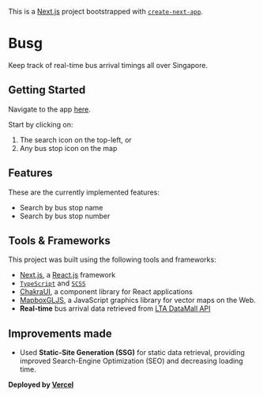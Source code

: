 This is a [Next.js](https://nextjs.org/) project bootstrapped with [`create-next-app`](https://github.com/vercel/next.js/tree/canary/packages/create-next-app).

# Busg

Keep track of real-time bus arrival timings all over Singapore.

## Getting Started

Navigate to the app [here](https://sg-bus-glennljw.vercel.app).

Start by clicking on:
1. The search icon on the top-left, or
1. Any bus stop icon on the map

## Features

These are the currently implemented features:

* Search by bus stop name
* Search by bus stop number

## Tools & Frameworks

This project was built using the following tools and frameworks:
* [Next.js](https://nextjs.org), a [React.js](https://reactjs.org) framework
* [`TypeScript`](https://www.typescriptlang.org/) and [`SCSS`](https://sass-lang.com/)
* [ChakraUI](https://chakra-ui.com), a component library for React applications
* [MapboxGLJS](https://www.mapbox.com/mapbox-gljs), a JavaScript graphics library for vector maps on the Web.
* **Real-time** bus arrival data retrieved from [LTA DataMall API](https://datamall.lta.gov.sg/content/datamall/en.html)


## Improvements made

* Used **Static-Site Generation (SSG)** for static data retrieval, providing improved Search-Engine Optimization (SEO) and decreasing loading time.


 **Deployed by [Vercel](https://vercel.com)**

